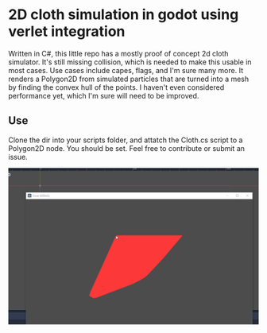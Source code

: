 # 2D cloth simulation in godot using verlet integration

Written in C#, this little repo has a mostly proof of concept 2d cloth simulator. It's still missing collision, which is needed to make this usable in most cases. Use cases include capes, flags, and I'm sure many more. It renders a Polygon2D from simulated particles that are turned into a mesh by finding the convex hull of the points. I haven't even considered performance yet, which I'm sure will need to be improved.

## Use
Clone the dir into your scripts folder, and attatch the Cloth.cs script to a Polygon2D node. You should be set. Feel free to contribute or submit an issue.

![Example](cloth2d.gif)